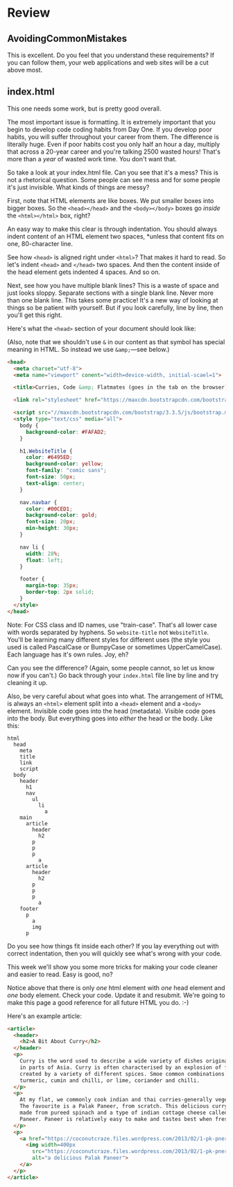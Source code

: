 # Review

## AvoidingCommonMistakes

This is excellent. Do you feel that you understand these requirements? If you can follow them, your web applications and web sites will be a cut above most.

## index.html

This one needs some work, but is pretty good overall.

The most important issue is formatting. It is extremely important that you begin to develop code coding habits from Day One. If you develop poor habits, you will suffer throughout your career from them. The difference is literally huge. Even if poor habits cost you only half an hour a day, multiply that across a 20-year career and you're talking 2500 wasted hours! That's more than a *year* of wasted work time. You don't want that.

So take a look at your index.html file. Can you see that it's a mess? This is not a rhetorical question. Some people can see mess and for some people it's just invisible. What kinds of things are messy?

First, note that HTML elements are like boxes. We put smaller boxes into bigger boxes. So the `<head></head>` and the `<body></body>` boxes go *inside* the `<html></html>` box, right?

An easy way to make this clear is through indentation. You should always indent content of an HTML element two spaces, *unless that content fits on one, 80-character line.

See how `<head>` is aligned right under `<html>`? That makes it hard to read. So let's indent `<head>` and `</head>` two spaces. And then the content inside of the head element gets indented 4 spaces. And so on.

Next, see how you have multiple blank lines? This is a waste of space and just looks sloppy. Separate sections with a single blank line. Never more than one blank line. This takes some practice! It's a new way of looking at things so be patient with yourself. But if you look carefully, line by line, then you'll get this right.

Here's what the `<head>` section of your document should look like:

(Also, note that we shouldn't use `&` in our content as that symbol has special meaning in HTML. So instead we use `&amp;`&mdash;see below.)

```html
<head>
  <meta charset="utf-8">
  <meta name="viewport" conent="width=device-width, initial-scael=1">

  <title>Curries, Code &amp; Flatmates (goes in the tab on the browser)</title>

  <link rel="stylesheet" href="https://maxcdn.bootstrapcdn.com/bootstrap/3.3.5/css/bootstrap.min.css">

  <script src="//maxcdn.bootstrapcdn.com/bootstrap/3.3.5/js/bootstrap.min.js"></script>
  <style type="text/css" media="all">
    body {
      background-color: #FAFAD2;
    }

    h1.WebsiteTitle {
      color: #6495ED;
      background-color: yellow;
      font-family: "comic sans";
      font-size: 50px;
      text-align: center;
    }

    nav.navbar {
      color: #00CED1;
      background-color: gold;
      font-size: 20px;
      min-height: 30px;
    }

    nav li {
      width: 28%;
      float: left;
    }

    footer {
      margin-top: 35px;
      border-top: 2px solid;
    }
  </style>
</head>
```

Note: For CSS class and ID names, use "train-case". That's all lower case with words separated by hyphens. So `website-title` not `WebsiteTitle`. You'll be learning many different styles for different uses (the style you used is called PascalCase or BumpyCase or sometimes UpperCamelCase). Each language has it's own rules. Joy, eh?

Can you see the difference? (Again, some people cannot, so let us know now if you can't.) Go back through your `index.html` file line by line and try cleaning it up.

Also, be very careful about what goes into what. The arrangement of HTML is always an `<html>` element split into a `<head>` element and a `<body>` element. Invisible code goes into the head (metadata). Visible code goes into the body. But everything goes into *either* the head or the body. Like this:

```
html
  head
    meta
    title
    link
    script
  body
    header
      h1
      nav
        ul
          li
            a
    main
      article
        header
          h2
        p
        p
        p
          a
      article
        header
          h2
        p
        p
        p
          a
    footer
      p
        a
        img
      p
```

Do you see how things fit inside each other? If you lay everything out with correct indentation, then you will quickly see what's wrong with your code.

This week we'll show you some more tricks for making your code cleaner and easier to read. Easy is good, no?

Notice above that there is only *one* html element with *one* head element and *one* body element. Check your code. Update it and resubmit. We're going to make this page a good reference for all future HTML you do. :-)

Here's an example article:

```html
<article>
  <header>
    <h2>A Bit About Curry</h2>
  </header>
  <p>
    Curry is the word used to describe a wide variety of dishes originating
    in parts of Asia. Curry is often characterised by an explosion of flavours
    created by a variety of different spices. Smoe common combinations include
    turmeric, cumin and chilli, or lime, coriander and chilli.
  </p>
  <p>
    At my flat, we commonly cook indian and thai curries-generally vegetarian.
    The favourite is a Palak Paneer, from scratch. This delicious curry is
    made from pureed spinach and a type of indian cottage cheese called
    Paneer. Paneer is relatively easy to make and tastes best when fresh.
  </p>
  <p>
    <a href="https://coconutcraze.files.wordpress.com/2013/02/1-pk-pner.jpg">
      <img width=400px
        src="https://coconutcraze.files.wordpress.com/2013/02/1-pk-pner.jpg"
        alt="a delicious Palak Paneer">
    </a>
  </p>
</article>
```
